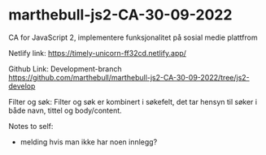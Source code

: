 # marthebull-js2-CA-30-09-2022

CA for JavaScript 2, implementere funksjonalitet på sosial medie plattfrom

Netlify link:
https://timely-unicorn-ff32cd.netlify.app/

Github Link:
Development-branch
https://github.com/marthebull/marthebull-js2-CA-30-09-2022/tree/js2-develop

Filter og søk:
Filter og søk er kombinert i søkefelt, det tar hensyn til søker i både navn, tittel og body/content.

Notes to self:

- melding hvis man ikke har noen innlegg?

